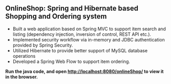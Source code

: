 ## OnlineShop: Spring and Hibernate based Shopping and Ordering system

* Built a web application based on Spring MVC to support item search and listing (dependency injection, inversion of control, REST API etc.).
* Implemented security workflow via in-memory and JDBC authentication provided by Spring Security. 
* Utilized Hibernate to provide better support of MySQL database operations
* Developed a Spring Web Flow to support item ordering.

**Run the java code, and open [http://localhost:8080/onlineShop/](http://localhost:8080/onlineShop/) to view it in the browser.**
